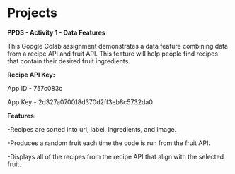# Projects
**PPDS - Activity 1 - Data Features**

This Google Colab assignment demonstrates a data feature combining data from a recipe API and fruit API. This feature will help people find recipes that contain their desired fruit ingredients.

**Recipe API Key:**

App ID - 757c083c

App Key - 2d327a070018d370d2ff3eb8c5732da0

**Features:**

-Recipes are sorted into url, label, ingredients, and image.

-Produces a random fruit each time the code is run from the fruit API.

-Displays all of the recipes from the recipe API that align with the selected fruit.

